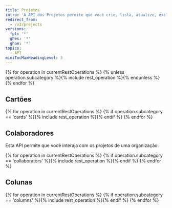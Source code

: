 ```yaml
---
title: Projetos
intro: 'A API dos Projetos permite que você crie, lista, atualize, exclua e personalize projetos em um repositório.'
redirect_from:
  - /v3/projects
versions:
  fpt: '*'
  ghes: '*'
  ghae: '*'
topics:
  - API
miniTocMaxHeadingLevel: 3
---
```


{% for operation in currentRestOperations %}
  {% unless operation.subcategory %}{% include rest_operation %}{% endunless %}
{% endfor %}

## Cartões

{% for operation in currentRestOperations %}
  {% if operation.subcategory == 'cards' %}{% include rest_operation %}{% endif %}
{% endfor %}

## Colaboradores

Esta API permite que você interaja com os projetos de uma organização.

{% for operation in currentRestOperations %}
  {% if operation.subcategory == 'collaborators' %}{% include rest_operation %}{% endif %}
{% endfor %}

## Colunas

{% for operation in currentRestOperations %}
  {% if operation.subcategory == 'columns' %}{% include rest_operation %}{% endif %}
{% endfor %}
